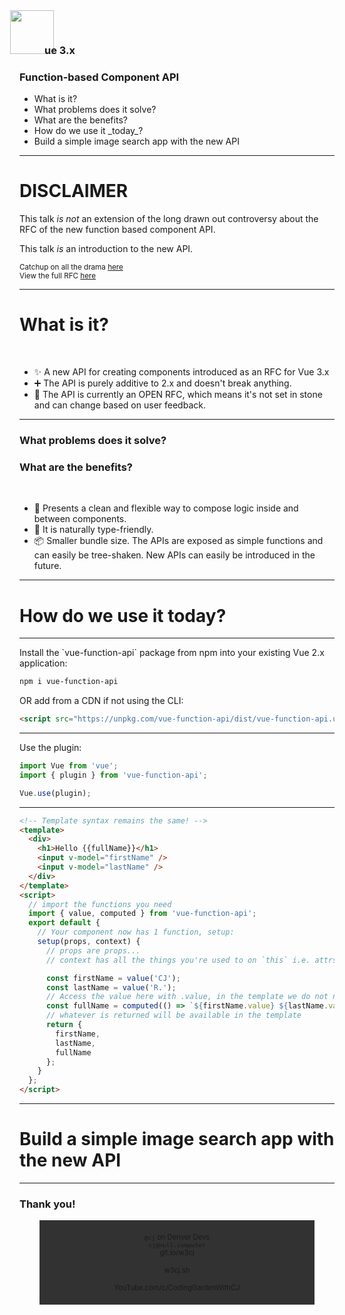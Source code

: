 <!-- .slide: data-background-video="https://cdn.flixel.com/flixel/x9dr8caygivq5secll7i.hd.mp4" data-background-video-loop="loop" data-background-video-muted -->

### <img src="https://i.imgur.com/ykonHcG.png" style="height:70px;margin:-15px" class="slide-img" />ue 3.x
### Function-based Component API

<div class="dark-bg text-left">
  <ul>
    <li class="fragment">What is it?</li>
    <li class="fragment">What problems does it solve?</li>
    <li class="fragment">What are the benefits?</li>
    <li class="fragment">How do we use it _today_?</li>
    <li class="fragment">Build a simple image search app with the new API</li>
  </ul>
</div>

---

# DISCLAIMER

This talk _is not_ an extension of the long drawn out controversy about the RFC of the new function based component API.

This talk _is_ an introduction to the new API.

<small>Catchup on all the drama <a href="https://github.com/vuejs/rfcs/issues/55">here</a></small>
<br />
<small>View the full RFC <a href="https://github.com/vuejs/rfcs/blob/function-apis/active-rfcs/0000-function-api.md">here</a></small>

---

<!-- .slide: data-background-video="https://cdn.flixel.com/flixel/orixkfdp38inbee7ssuk.tablet.mp4" data-background-video-loop="loop" data-background-video-muted -->

<div class="dark-bg">
  <h1>What is it?</h1>
</div>
<br />
<div class="dark-bg text-left">
  <ul>
    <li class="fragment">✨ A new API for creating components introduced as an RFC for Vue 3.x</li>
    <li class="fragment">➕ The API is purely additive to 2.x and doesn't break anything.</li>
    <li class="fragment">📖 The API is currently an OPEN RFC, which means it's not set in stone and can change based on user feedback.</li>
  </ul>
</div>

---

<!-- .slide: data-background-video="https://cdn.flixel.com/flixel/hlhff0h8md4ev0kju5be.hd.mp4" data-background-video-loop="loop" data-background-video-muted -->

<div class="dark-bg">
  <h3>What problems does it solve?</h3>
  <h3>What are the benefits?</h3>
</div>
<br />
<div class="dark-bg text-left">
  <ul>
    <li class="fragment">🛀 Presents a clean and flexible way to compose logic inside and between components.</li>
    <li class="fragment">🎉 It is naturally type-friendly.</li>
    <li class="fragment">📦 Smaller bundle size. The APIs are exposed as simple functions and can easily be tree-shaken. New APIs can easily be introduced in the future.</li>
  </ul>
</div>

---

<!-- .slide: data-background-video="https://cdn.flixel.com/flixel/3rd72eezaj6d23ahlo7y.hd.mp4" data-background-video-loop="loop" data-background-video-muted -->

<div class="dark-bg">
  <h1>How do we use it today?</h1>
</div>

----

<div class="dark-bg text-left">
  Install the `vue-function-api` package from npm into your existing Vue 2.x application:
</div>

```bash
npm i vue-function-api
```

<div class="dark-bg text-left">
  OR add from a CDN if not using the CLI:
</div>

```html
<script src="https://unpkg.com/vue-function-api/dist/vue-function-api.umd.js"></script>
```

----

<div class="dark-bg text-left">
  Use the plugin:
</div>

```js
import Vue from 'vue';
import { plugin } from 'vue-function-api';

Vue.use(plugin);
```

----

```html
<!-- Template syntax remains the same! -->
<template>
  <div>
    <h1>Hello {{fullName}}</h1>
    <input v-model="firstName" />
    <input v-model="lastName" />
  </div>
</template>
<script>
  // import the functions you need
  import { value, computed } from 'vue-function-api';
  export default {
    // Your component now has 1 function, setup:
    setup(props, context) {
      // props are props...
      // context has all the things you're used to on `this` i.e. attrs, emit, parent, root etc.

      const firstName = value('CJ');
      const lastName = value('R.');
      // Access the value here with .value, in the template we do not need to do this
      const fullName = computed(() => `${firstName.value} ${lastName.value}`);
      // whatever is returned will be available in the template
      return {
        firstName,
        lastName,
        fullName
      };
    }
  };
</script>
```
---

<!-- .slide: data-background-video="https://cdn.flixel.com/flixel/tcrfridyzzfvae25o0hr.hd.mp4" data-background-video-loop="loop" data-background-video-muted -->

<div class="dark-bg">
  <h1>Build a simple image search app with the new API</h1>
</div>

---

<!-- .slide: data-background-video="https://cdn.flixel.com/flixel/ogd95qysaotxsgbycmxq.hd.mp4" data-background-video-loop="loop" data-background-video-muted -->

### Thank you!

<center>
  <div style="background:rgba(0,0,0,0.8);width:400px;padding:20px;font-size:0.8em !important;">
    <code>@cj</code> on Denver Devs
    <br />
    <code>cj@null.computer</code>
    <br />
    git.io/w3cj
    <br />
    <br />
    w3cj.sh
    <br />
    <br />
    YouTube.com/c/CodingGardenWithCJ
  </div>
</center>
